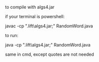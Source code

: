 to compile with algs4.jar

if your terminal is powershell:

javac -cp ".lift\algs4.jar;" RandomWord.java

to run:

java -cp ".lift\algs4.jar;" RandomWord.java

same in cmd, except quotes are not needed
